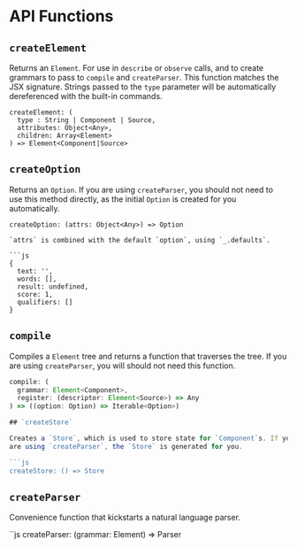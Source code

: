 # API Functions

## `createElement`

Returns an `Element`. For use in `describe` or `observe` calls, and to
create grammars to pass to `compile` and `createParser`. This function
matches the JSX signature. Strings passed to the `type` parameter will be
automatically dereferenced with the built-in commands.

```
createElement: (
  type : String | Component | Source,
  attributes: Object<Any>,
  children: Array<Element>
) => Element<Component|Source>
```

## `createOption`

Returns an `Option`. If you are using `createParser`, you should not need
to use this method directly, as the initial `Option` is created for you
automatically.

```
createOption: (attrs: Object<Any>) => Option

`attrs` is combined with the default `option`, using `_.defaults`.

```js
{
  text: '',
  words: [],
  result: undefined,
  score: 1,
  qualifiers: []
}
```

## `compile`

Compiles a `Element` tree and returns a function that traverses the tree.
If you are using `createParser`, you will should not need this function.

```js
compile: (
  grammar: Element<Component>,
  register: (descriptor: Element<Source>) => Any
) => ((option: Option) => Iterable<Option>)

## `createStore`

Creates a `Store`, which is used to store state for `Component`s. If you
are using `createParser`, the `Store` is generated for you.

```js
createStore: () => Store
```

## `createParser`

Convenience function that kickstarts a natural language parser.

``js
createParser: (grammar: Element) => Parser
